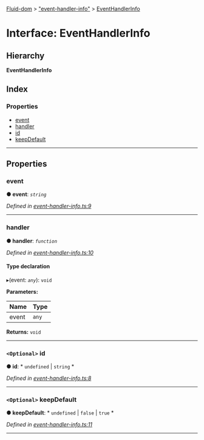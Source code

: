[Fluid-dom](../README.md) > ["event-handler-info"](../modules/_event_handler_info_.md) > [EventHandlerInfo](../interfaces/_event_handler_info_.eventhandlerinfo.md)

# Interface: EventHandlerInfo

## Hierarchy

**EventHandlerInfo**

## Index

### Properties

* [event](_event_handler_info_.eventhandlerinfo.md#event)
* [handler](_event_handler_info_.eventhandlerinfo.md#handler)
* [id](_event_handler_info_.eventhandlerinfo.md#id)
* [keepDefault](_event_handler_info_.eventhandlerinfo.md#keepdefault)

---

## Properties

<a id="event"></a>

###  event

**● event**: *`string`*

*Defined in [event-handler-info.ts:9](https://github.com/WazzaMo/fluid-dom/blob/0ae4ee4/src/event-handler-info.ts#L9)*

___
<a id="handler"></a>

###  handler

**● handler**: *`function`*

*Defined in [event-handler-info.ts:10](https://github.com/WazzaMo/fluid-dom/blob/0ae4ee4/src/event-handler-info.ts#L10)*

#### Type declaration
▸(event: *`any`*): `void`

**Parameters:**

| Name | Type |
| ------ | ------ |
| event | `any` |

**Returns:** `void`

___
<a id="id"></a>

### `<Optional>` id

**● id**: * `undefined` &#124; `string`
*

*Defined in [event-handler-info.ts:8](https://github.com/WazzaMo/fluid-dom/blob/0ae4ee4/src/event-handler-info.ts#L8)*

___
<a id="keepdefault"></a>

### `<Optional>` keepDefault

**● keepDefault**: * `undefined` &#124; `false` &#124; `true`
*

*Defined in [event-handler-info.ts:11](https://github.com/WazzaMo/fluid-dom/blob/0ae4ee4/src/event-handler-info.ts#L11)*

___

